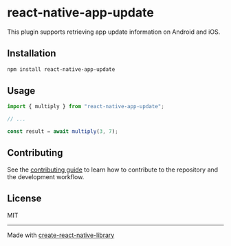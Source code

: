 # react-native-app-update
This plugin supports retrieving app update information on Android and iOS.
## Installation

```sh
npm install react-native-app-update
```

## Usage

```js
import { multiply } from "react-native-app-update";

// ...

const result = await multiply(3, 7);
```

## Contributing

See the [contributing guide](CONTRIBUTING.md) to learn how to contribute to the repository and the development workflow.

## License

MIT

---

Made with [create-react-native-library](https://github.com/callstack/react-native-builder-bob)
